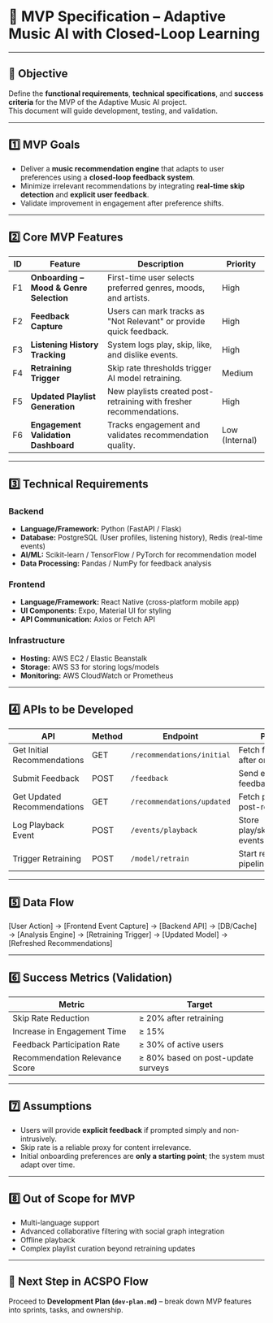 # 📄 MVP Specification – Adaptive Music AI with Closed-Loop Learning

---

## 🎯 Objective
Define the **functional requirements**, **technical specifications**, and **success criteria** for the MVP of the Adaptive Music AI project.  
This document will guide development, testing, and validation.

---

## 1️⃣ MVP Goals
- Deliver a **music recommendation engine** that adapts to user preferences using a **closed-loop feedback system**.
- Minimize irrelevant recommendations by integrating **real-time skip detection** and **explicit user feedback**.
- Validate improvement in engagement after preference shifts.

---

## 2️⃣ Core MVP Features

| ID | Feature | Description | Priority |
|----|---------|-------------|----------|
| F1 | **Onboarding – Mood & Genre Selection** | First-time user selects preferred genres, moods, and artists. | High |
| F2 | **Feedback Capture** | Users can mark tracks as "Not Relevant" or provide quick feedback. | High |
| F3 | **Listening History Tracking** | System logs play, skip, like, and dislike events. | High |
| F4 | **Retraining Trigger** | Skip rate thresholds trigger AI model retraining. | Medium |
| F5 | **Updated Playlist Generation** | New playlists created post-retraining with fresher recommendations. | High |
| F6 | **Engagement Validation Dashboard** | Tracks engagement and validates recommendation quality. | Low (Internal) |

---

## 3️⃣ Technical Requirements

### Backend
- **Language/Framework:** Python (FastAPI / Flask)
- **Database:** PostgreSQL (User profiles, listening history), Redis (real-time events)
- **AI/ML:** Scikit-learn / TensorFlow / PyTorch for recommendation model
- **Data Processing:** Pandas / NumPy for feedback analysis

### Frontend
- **Language/Framework:** React Native (cross-platform mobile app)
- **UI Components:** Expo, Material UI for styling
- **API Communication:** Axios or Fetch API

### Infrastructure
- **Hosting:** AWS EC2 / Elastic Beanstalk
- **Storage:** AWS S3 for storing logs/models
- **Monitoring:** AWS CloudWatch or Prometheus

---

## 4️⃣ APIs to be Developed

| API | Method | Endpoint | Purpose |
|-----|--------|----------|---------|
| Get Initial Recommendations | GET | `/recommendations/initial` | Fetch first playlists after onboarding |
| Submit Feedback | POST | `/feedback` | Send explicit feedback data |
| Get Updated Recommendations | GET | `/recommendations/updated` | Fetch playlists post-retraining |
| Log Playback Event | POST | `/events/playback` | Store play/skip/like/dislike events |
| Trigger Retraining | POST | `/model/retrain` | Start retraining pipeline (internal) |

---

## 5️⃣ Data Flow
[User Action] → [Frontend Event Capture] → [Backend API] → [DB/Cache] → [Analysis Engine] → [Retraining Trigger] → [Updated Model] → [Refreshed Recommendations]


---

## 6️⃣ Success Metrics (Validation)

| Metric | Target |
|--------|--------|
| Skip Rate Reduction | ≥ 20% after retraining |
| Increase in Engagement Time | ≥ 15% |
| Feedback Participation Rate | ≥ 30% of active users |
| Recommendation Relevance Score | ≥ 80% based on post-update surveys |

---

## 7️⃣ Assumptions
- Users will provide **explicit feedback** if prompted simply and non-intrusively.
- Skip rate is a reliable proxy for content irrelevance.
- Initial onboarding preferences are **only a starting point**; the system must adapt over time.

---

## 8️⃣ Out of Scope for MVP
- Multi-language support
- Advanced collaborative filtering with social graph integration
- Offline playback
- Complex playlist curation beyond retraining updates

---

## 📌 Next Step in ACSPO Flow
Proceed to **Development Plan (`dev-plan.md`)** – break down MVP features into sprints, tasks, and ownership.


